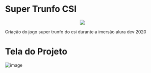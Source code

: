 # Super Trunfo CSI
<p align="center">
<img src="http://img.shields.io/static/v1?label=STATUS&message=%20CONCLUIDO&color=GREEN&style=for-the-badge"/>
</p>
Criação do jogo super trunfo do csi durante a imersão alura dev 2020 



# Tela do Projeto
![image](https://user-images.githubusercontent.com/97040972/154801976-9a1454f5-efbd-415c-8c5f-388cd1502d2c.png)

